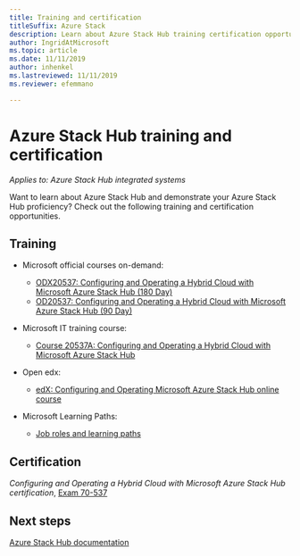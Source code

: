 ```yaml
---
title: Training and certification
titleSuffix: Azure Stack
description: Learn about Azure Stack Hub training certification opportunities.
author: IngridAtMicrosoft
ms.topic: article
ms.date: 11/11/2019
author: inhenkel
ms.lastreviewed: 11/11/2019
ms.reviewer: efemmano

---
```


# Azure Stack Hub training and certification

*Applies to: Azure Stack Hub integrated systems*

Want to learn about Azure Stack Hub and demonstrate your Azure Stack Hub proficiency? Check out the following training and certification opportunities.

## Training

- Microsoft official courses on-demand:
   - [ODX20537: Configuring and Operating a Hybrid Cloud with Microsoft Azure Stack Hub (180 Day)](https://www.microsoft.com/learning/course.aspx?cid=ODX20537)
   - [OD20537: Configuring and Operating a Hybrid Cloud with Microsoft Azure Stack Hub (90 Day)](https://www.microsoft.com/learning/course.aspx?cid=OD20537)

- Microsoft IT training course:
   - [Course 20537A: Configuring and Operating a Hybrid Cloud with Microsoft Azure Stack Hub](https://aka.ms/azsmoc)

- Open edx:
   - [edX: Configuring and Operating Microsoft Azure Stack Hub online course](https://aka.ms/AzureStackMOOC)
   
- Microsoft Learning Paths:
   - [Job roles and learning paths](https://azure.microsoft.com/training/learning-paths/)

## Certification

*Configuring and Operating a Hybrid Cloud with Microsoft Azure Stack Hub certification*, [Exam 70-537](https://www.microsoft.com/learning/exam-70-537.aspx)

## Next steps

[Azure Stack Hub documentation](/azure-stack/operator)
